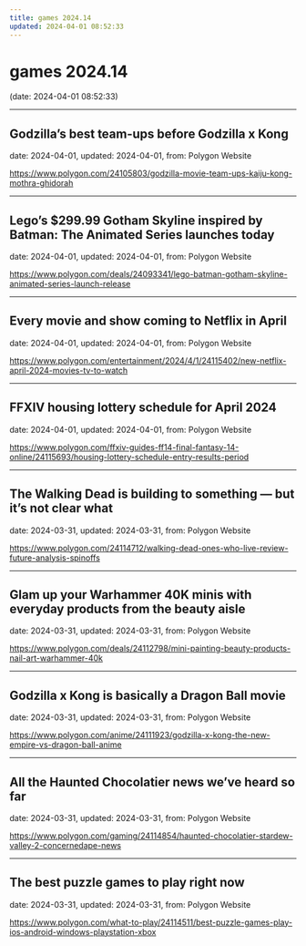 ```yaml
---
title: games 2024.14
updated: 2024-04-01 08:52:33
---
```


# games 2024.14

(date: 2024-04-01 08:52:33)

---

## Godzilla’s best team-ups before Godzilla x Kong

date: 2024-04-01, updated: 2024-04-01, from: Polygon Website

 

<https://www.polygon.com/24105803/godzilla-movie-team-ups-kaiju-kong-mothra-ghidorah>

---

## Lego’s $299.99 Gotham Skyline inspired by Batman: The Animated Series launches today

date: 2024-04-01, updated: 2024-04-01, from: Polygon Website

 

<https://www.polygon.com/deals/24093341/lego-batman-gotham-skyline-animated-series-launch-release>

---

## Every movie and show coming to Netflix in April

date: 2024-04-01, updated: 2024-04-01, from: Polygon Website

 

<https://www.polygon.com/entertainment/2024/4/1/24115402/new-netflix-april-2024-movies-tv-to-watch>

---

## FFXIV housing lottery schedule for April 2024

date: 2024-04-01, updated: 2024-04-01, from: Polygon Website

 

<https://www.polygon.com/ffxiv-guides-ff14-final-fantasy-14-online/24115693/housing-lottery-schedule-entry-results-period>

---

## The Walking Dead is building to something — but it’s not clear what

date: 2024-03-31, updated: 2024-03-31, from: Polygon Website

 

<https://www.polygon.com/24114712/walking-dead-ones-who-live-review-future-analysis-spinoffs>

---

## Glam up your Warhammer 40K minis with everyday products from the beauty aisle

date: 2024-03-31, updated: 2024-03-31, from: Polygon Website

 

<https://www.polygon.com/deals/24112798/mini-painting-beauty-products-nail-art-warhammer-40k>

---

## Godzilla x Kong is basically a Dragon Ball movie

date: 2024-03-31, updated: 2024-03-31, from: Polygon Website

 

<https://www.polygon.com/anime/24111923/godzilla-x-kong-the-new-empire-vs-dragon-ball-anime>

---

## All the Haunted Chocolatier news we’ve heard so far

date: 2024-03-31, updated: 2024-03-31, from: Polygon Website

 

<https://www.polygon.com/gaming/24114854/haunted-chocolatier-stardew-valley-2-concernedape-news>

---

## The best puzzle games to play right now

date: 2024-03-31, updated: 2024-03-31, from: Polygon Website

 

<https://www.polygon.com/what-to-play/24114511/best-puzzle-games-play-ios-android-windows-playstation-xbox>

